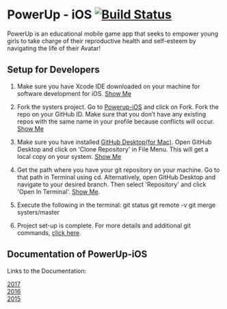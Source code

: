 # PowerUp - iOS [![Build Status](https://travis-ci.org/systers/powerup-iOS.svg?branch=GSoC17)](https://travis-ci.org/systers/powerup-iOS)

PowerUp is an educational mobile game app that seeks to empower young girls to take charge of their reproductive health 
and self-esteem by navigating the life of their Avatar!

## Setup for Developers
1. Make sure you have Xcode IDE downloaded on your machine for software development for iOS. [Show Me](https://github.com/g30r93g/powerup-iOS/blob/develop/Toolbar.jpg)

2. Fork the systers project. Go to [Powerup-iOS](https://github.com/systers/powerup-iOS) and click on Fork. Fork the repo on your GitHub ID. Make sure that you don’t have any existing repos with the same name in your profile because conflicts will occur. [Show Me](https://github.com/g30r93g/powerup-iOS/blob/develop/Screen%20Shot%202017-12-06%20at%2017.58.51.jpg)

3. Make sure you have installed [GitHub Desktop(for Mac)](https://desktop.github.com/). Open GitHub Desktop and click on 'Clone Repository' in File Menu. This will get a local copy on your system. [Show Me](https://github.com/g30r93g/powerup-iOS/blob/develop/Screen%20Shot%202017-12-06%20at%2017.34.27.jpg)

4. Get the path where you have your git repository on your machine. Go to that path in Terminal using cd. Alternatively, open GitHub Desktop and navigate to your desired branch. Then select 'Repository' and click 'Open In Terminal'. [Show Me](https://github.com/g30r93g/powerup-iOS/blob/develop/Screen%20Shot%202017-12-06%20at%2017.34.46.jpg).
5. Execute the following in the terminal:
git status
git remote -v
git merge systers/master

6. Project set-up is complete. For more details and additional git commands, [click here](https://docs.google.com/document/d/1N_-zmmjPn6D1H6wTdF4z66mFGT3af_FWbfGvLKkeY1w/edit#bookmark=id.lsmu7e8l1dnn).

## Documentation of PowerUp-iOS
Links to the Documentation:  

[2017](https://docs.google.com/document/d/1-45bBWAL8oh5o_1bc42BXGDKTHlGrQW0PCN9gFtlt6U/edit?usp=sharing)    
[2016](https://docs.google.com/document/d/1N_-zmmjPn6D1H6wTdF4z66mFGT3af_FWbfGvLKkeY1w/edit?usp=sharing)    
[2015](https://docs.google.com/document/d/1WkhcVrUs-B_vlCBknNPYqxqc7_7wVrBF2pV0bKu_EiQ/edit?usp=sharing)

